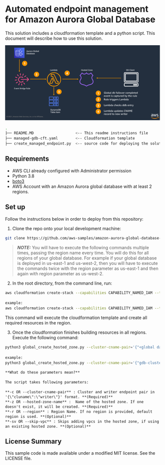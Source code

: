 # Automated endpoint management for Amazon Aurora Global Database

This solution includes a cloudformation template and a python script. This document will describe how to use this solution. 

![Solution Architecture](img/architecture.png)

```bash
.
├── README.MD                   <-- This readme instructions file
├── managed-gdb-cft.yaml        <-- Cloudformation template
├── create_managed_endpoint.py  <-- source code for deploying the solution

```

## Requirements

* AWS CLI already configured with Administrator permission
* Python 3.8
* [boto3](https://boto3.amazonaws.com/v1/documentation/api/latest/guide/quickstart.html#installation)
* AWS Account with an Amazon Aurora global database with at least 2 regions. 

## Set up

Follow the instructions below in order to deploy from this repository:


1. Clone the repo onto your local development machine:

 ```bash 
 git clone https://github.com/aws-samples/amazon-aurora-global-database-endpoint-automation.git
 ```


>**_NOTE:_**
You will have to execute the following commands multiple times, passing the region name every time. You will do this for all regions of your global database. For example if your global database is deployed in us-east-1 and us-west-2, then you will have to execute the commands twice with the region parameter as us-east-1 and then again with region parameter as us-west-2. 


 2. In the root directory, from the command line, run:

 ```bash
 aws cloudformation create-stack --capabilities CAPABILITY_NAMED_IAM --template-body file://managed-gdb-cft.yml --stack-name <stackname> --region <region name>

 example:
 aws cloudformation create-stack --capabilities CAPABILITY_NAMED_IAM --template-body file://managed-gdb-cft.yml --stack-name managed-gdb --region us-east-1
 
 ```
This command will execute the cloudformation template and create all required resources in the region.


 3. Once the cloudformation finishes building resources in all regions. Execute the following command:

 ```bash
 python3 global_create_hosted_zone.py --cluster-cname-pair='{"<global database clustername>":"<desired writer endpoint >" [,"<global database clustername>":"<desired writer endpoint>"}' --hosted-zone-name=<hosted zone name> --region<aws region name>

 example:
 python3 global_create_hosted_zone.py --cluster-cname-pair='{"gdb-cluster1":"writer1.myhostedzone.com" ,"gdb-cluster2":"writer2.myhostedzone.com"}' --hosted-zone-name=writer2.myhostedzone.com --region us-east-1
 ```

    **What do these parameters mean?**  
    
    The script takes following parameters:  
    
    **-c OR --cluster-cname-pair** : Cluster and writer endpoint pair in '{\"cluname\":\"writer\"}' format. **(Required)**  
    **-z OR --hosted-zone-name** :  Name of the hosted zone. If one doesn't exist, it will be created. **(Required)**  
    **-r OR --region** : Region Name. If no region is provided, default region is used. **(Optional)**  
    **-sv OR --skip-vpc** : Skips adding vpcs in the hosted zone, if using an existing hosted zone. **(Optional)**  

## License Summary
This sample code is made available under a modified MIT license. See the LICENSE file.
